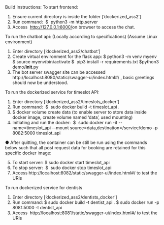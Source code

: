 Build Instructions:
To start frontend:
1. Ensure current directory is inside the folder [‘dockerized_ass2’]
2. Run command: ​ $ ​ python3 -m http.server
3. Access ​ http://127.0.0.1:8000/​ on browser to access the chat.

To run the chatbot api:​ (Locally according to specifications) ​ (Assume Linux environment)
1. Enter directory [‘dockerized_ass2/chatbot’]
2. Create virtual environment for the flask app:
$​ python3 -m venv myenv
$​ source myenv/bin/activate
$ ​ pip3 install -r requirements.txt
$​ python3 demo/__init__.py
3. The bot server swagger site can be accessed
http://localhost:8080/static/swagger-ui/index.html#/​ ,
basic greetings should now be understood.

To run the dockerized service for timeslot API:
1. Enter directory [‘dockerized_ass2/timeslots_docker’]
2. Run command: ​ $ ​ sudo docker build -t timeslot_api .
3. $​ docker volume create data
(to enable server to store data inside docker image, create volume named ‘data’, used
mounting)
4. Initiating and run the docker: ​ $ ​ sudo docker run -it --name=timeslot_api --mount source=data,destination=/service/demo -p 8082:5000 timeslot_api

● After quitting, the container can be still be run using the commands below such that all post request data for booking are retained for this specific docker image:

5. To start server:​ $​ sudo docker start timeslot_api
6. To stop server: ​ $ ​ sudo docker stop timeslot_api
7. Access http://localhost:8082/static/swagger-ui/index.html#/​ to test the URIs

To run dockerized service for dentists
1. Enter directory [‘dockerized_ass2/dentists_docker’]
2. Run command:
$​ sudo docker build -t dentist_api .
$​ sudo docker run -p 8081:5000 -t dentist_api
3. Access ​ http://localhost:8081/static/swagger-ui/index.html#/​ to test the URIs
